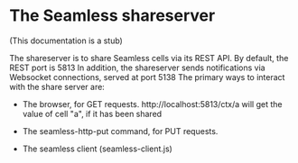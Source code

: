 The Seamless shareserver
========================

(This documentation is a stub)

The shareserver is to share Seamless cells via its REST API.
By default, the REST port is 5813
In addition, the shareserver sends notifications via Websocket connections, served at port 5138
The primary ways to interact with the share server are:

- The browser, for GET requests.
  http://localhost:5813/ctx/a will get the value of cell "a", if it has been shared

- The seamless-http-put command, for PUT requests.

- The seamless client (seamless-client.js)
